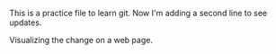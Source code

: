 This is a practice file to learn git.
Now I'm adding a second line to see updates.

Visualizing the change on a web page.
